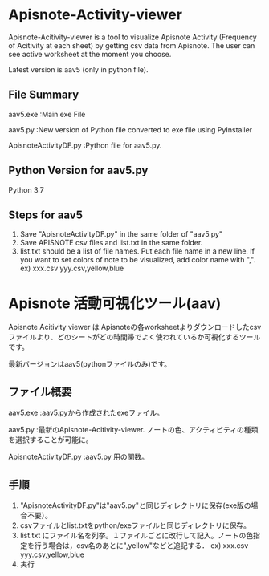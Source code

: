 # Apisnote-Activity-viewer
Apisnote-Acitivity-viewer is a tool to visualize Apisnote Activity (Frequency of Acitivity at each sheet) by getting csv data from Apisnote. The user can see active worksheet at the moment you choose.

Latest version is aav5 (only in python file). 


## File Summary
  aav5.exe   :Main exe File
  
  aav5.py    :New version of Python file converted to exe file using PyInstaller 
  
  ApisnoteActivityDF.py :Python file for aav5.py.


## Python Version for aav5.py
  Python 3.7

## Steps for aav5
1) Save "ApisnoteActivityDF.py" in the same folder of "aav5.py"
2) Save APISNOTE csv files and list.txt in the same folder.
3) list.txt should be a list of file names. Put each file name in a new line. If you want to set colors of note to be visualized, add color name with ",".
   ex)  xxx.csv
        yyy.csv,yellow,blue

# Apisnote 活動可視化ツール(aav)
Apisnote Acitivity viewer は Apisnoteの各worksheetよりダウンロードしたcsvファイルより、どのシートがどの時間帯でよく使われているか可視化するツールです。

最新バージョンはaav5(pythonファイルのみ)です。


## ファイル概要
  aav5.exe   :aav5.pyから作成されたexeファイル。
 
 aav5.py    :最新のApisnote-Acitivity-viewer. ノートの色、アクティビティの種類を選択することが可能に。
 
 ApisnoteActivityDF.py :aav5.py 用の関数。

## 手順
1) "ApisnoteActivityDF.py"は"aav5.py"と同じディレクトリに保存(exe版の場合不要）。
2) csvファイルとlist.txtをpython/exeファイルと同じディレクトリに保存。
3) list.txt にファイル名を列挙。１ファイルごとに改行して記入。ノートの色指定を行う場合は，csv名のあとに",yellow"などと追記する．
   ex)  xxx.csv
        yyy.csv,yellow,blue
4) 実行
